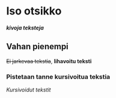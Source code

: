 # Iso otsikko
***kivoja teksteja***

## Vahan pienempi
~~Ei jarkevaa tekstia~~, **lihavoitu teksti**


### Pistetaan tanne kursivoitua tekstia

*Kursivoidut tekstit*
	
